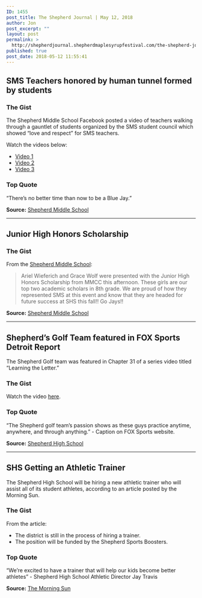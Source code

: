 ```yaml
---
ID: 1455
post_title: The Shepherd Journal | May 12, 2018
author: Jon
post_excerpt: ""
layout: post
permalink: >
  http://shepherdjournal.shepherdmaplesyrupfestival.com/the-shepherd-journal-may-12-2018
published: true
post_date: 2018-05-12 11:55:41
---
```

<h2>SMS Teachers honored by human tunnel formed by students</h2>
<h3>The Gist</h3>
The Shepherd Middle School Facebook posted a video of teachers walking through a gauntlet of students organized by the SMS student council which showed “love and respect” for SMS teachers.

Watch the videos below:
<ul>
 	<li><a href="https://www.facebook.com/sms.shepherdmi/videos/1586908318085343/">Video 1</a></li>
 	<li><a href="https://www.facebook.com/sms.shepherdmi/videos/1586910231418485/">Video 2</a></li>
 	<li><a href="https://www.facebook.com/sms.shepherdmi/videos/1586910821418426/">Video 3</a></li>
</ul>
<h3>Top Quote</h3>
“There’s no better time than now to be a Blue Jay.”

<strong>Source:</strong> <a href="https://www.facebook.com/sms.shepherdmi/?hc_ref=ARRoHzaPrVObxugkUheEZju5PhtY56Q5JjJ3auEyE5o1sMJWHT5Tc1sLPIfw4C3iGTI&amp;fref=nf&amp;hc_location=group">Shepherd Middle School</a>

<hr />

<h2>Junior High Honors Scholarship</h2>
<h3>The Gist</h3>
From the <a href="https://www.facebook.com/sms.shepherdmi/?hc_ref=ARTvJdAB_LT9BhEg5p2CRJ29EFzatnLiCjUs7Mm3h2hP0nm91OseZkJIQ9Ly8MplVds&amp;fref=nf&amp;hc_location=group">Shepherd Middle School</a>:
<blockquote>Ariel Wieferich and Grace Wolf were presented with the Junior High Honors Scholarship from MMCC this afternoon. These girls are our top two academic scholars in 8th grade. We are proud of how they represented SMS at this event and know that they are headed for future success at SHS this fall!! Go Jays!!</blockquote>
<strong>Source:</strong> <a href="https://www.facebook.com/sms.shepherdmi/photos/a.611899568919561.1073741826.611844205591764/1586903154752526/?type=3&amp;ifg=1">Shepherd Middle School</a>

<hr />

<h2>Shepherd’s Golf Team featured in FOX Sports Detroit Report</h2>
The Shepherd Golf team was featured in Chapter 31 of a series video titled “Learning the Letter.”
<h3>The Gist</h3>
Watch the video <a href="https://www.youtube.com/watch?v=_QEJ6Q4XERg">here</a>.
<h3>Top Quote</h3>
“The Shepherd golf team’s passion shows as these guys practice anytime, anywhere, and through anything.” - Caption on FOX Sports website.

<strong>Source:</strong> <a href="https://www.facebook.com/shepherdmihs/posts/795165240678563">Shepherd High School</a>

<hr />

<h2>SHS Getting an Athletic Trainer</h2>
The Shepherd High School will be hiring a new athletic trainer who will assist all of its student athletes, according to an article posted by the Morning Sun.
<h3>The Gist</h3>
From the article:
<ul>
 	<li>The district is still in the process of hiring a trainer.</li>
 	<li>The position will be funded by the Shepherd Sports Boosters.</li>
</ul>
<h3>Top Quote</h3>
“We’re excited to have a trainer that will help our kids become better athletes” - Shepherd High School Athletic Director Jay Travis

<strong>Source:</strong> <a href="http://www.themorningsun.com/general-news/20180511/athletic-trainer-coming-to-shepherd-high-school">The Morning Sun</a>